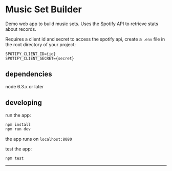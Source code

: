 # Music Set Builder

Demo web app to build music sets. Uses the Spotify API to retrieve stats about records. 

Requires a client id and secret to access the spotify api, create a `.env` file in the root directory of your project:

```dosini
SPOTIFY_CLIENT_ID={id}
SPOTIFY_CLIENT_SECRET={secret}
```

## dependencies

node 6.3.x or later

## developing

run the app:

```bash
npm install
npm run dev
```

the app runs on `localhost:8080`

test the app:

```bash
npm test
```





--------------------------------------------------------------------------------
